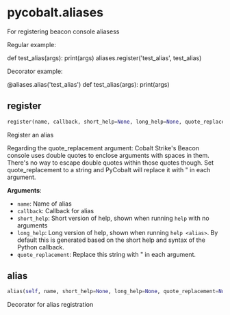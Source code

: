# pycobalt.aliases

For registering beacon console aliasess

Regular example:

def test_alias(args):
print(args)
aliases.register('test_alias', test_alias)

Decorator example:

@aliases.alias('test_alias')
def test_alias(args):
print(args)

## register
```python
register(name, callback, short_help=None, long_help=None, quote_replacement=None)
```

Register an alias

Regarding the quote_replacement argument: Cobalt Strike's Beacon console
uses double quotes to enclose arguments with spaces in them. There's no way
to escape double quotes within those quotes though. Set quote_replacement
to a string and PyCobalt will replace it with " in each argument.

**Arguments**:

- `name`: Name of alias
- `callback`: Callback for alias
- `short_help`: Short version of help, shown when running `help` with no
arguments
- `long_help`: Long version of help, shown when running `help <alias>`.
By default this is generated based on the short help and syntax of the
Python callback.
- `quote_replacement`: Replace this string with " in each
argument.

## alias
```python
alias(self, name, short_help=None, long_help=None, quote_replacement=None)
```

Decorator for alias registration

